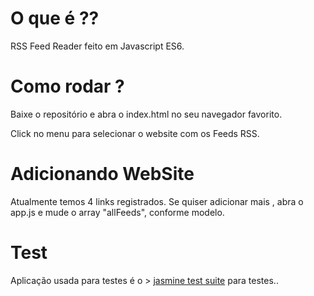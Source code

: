 # O que é ??

RSS Feed Reader feito em Javascript ES6.

# Como rodar ?
Baixe o repositório e abra o index.html no seu navegador favorito.

Click no menu para selecionar o website com os Feeds RSS.

# Adicionando WebSite


Atualmente temos 4 links registrados. Se quiser adicionar mais , abra o app.js e mude o array "allFeeds", conforme modelo.

#  Test

Aplicação usada para testes é o >   [jasmine test suite](https://jasmine.github.io/2.0/introduction.html)  para testes..

